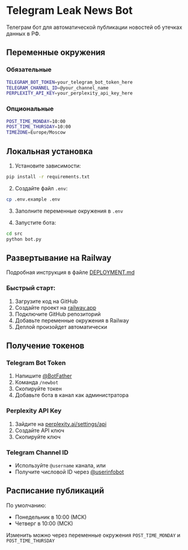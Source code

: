 # Telegram Leak News Bot

Телеграм бот для автоматической публикации новостей об утечках данных в РФ.

## Переменные окружения

### Обязательные

```bash
TELEGRAM_BOT_TOKEN=your_telegram_bot_token_here
TELEGRAM_CHANNEL_ID=@your_channel_name
PERPLEXITY_API_KEY=your_perplexity_api_key_here
```

### Опциональные

```bash
POST_TIME_MONDAY=10:00
POST_TIME_THURSDAY=10:00
TIMEZONE=Europe/Moscow
```

## Локальная установка

1. Установите зависимости:
```bash
pip install -r requirements.txt
```

2. Создайте файл `.env`:
```bash
cp .env.example .env
```

3. Заполните переменные окружения в `.env`

4. Запустите бота:
```bash
cd src
python bot.py
```

## Развертывание на Railway

Подробная инструкция в файле [DEPLOYMENT.md](DEPLOYMENT.md)

### Быстрый старт:

1. Загрузите код на GitHub
2. Создайте проект на [railway.app](https://railway.app)
3. Подключите GitHub репозиторий
4. Добавьте переменные окружения в Railway
5. Деплой произойдет автоматически

## Получение токенов

### Telegram Bot Token
1. Напишите [@BotFather](https://t.me/BotFather)
2. Команда `/newbot`
3. Скопируйте токен
4. Добавьте бота в канал как администратора

### Perplexity API Key
1. Зайдите на [perplexity.ai/settings/api](https://www.perplexity.ai/settings/api)
2. Создайте API ключ
3. Скопируйте ключ

### Telegram Channel ID
- Используйте `@username` канала, или
- Получите числовой ID через [@userinfobot](https://t.me/userinfobot)

## Расписание публикаций

По умолчанию:
- Понедельник в 10:00 (МСК)
- Четверг в 10:00 (МСК)

Изменить можно через переменные окружения `POST_TIME_MONDAY` и `POST_TIME_THURSDAY`
